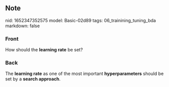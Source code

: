 ## Note
nid: 1652347352575
model: Basic-02d89
tags: 06_trainining_tuning_bda
markdown: false

### Front
How should the <b>learning rate</b> be set?

### Back
The <b>learning rate</b> as one of the most important
<b>hyperparameters</b> should be set by a <b>search approach</b>.
